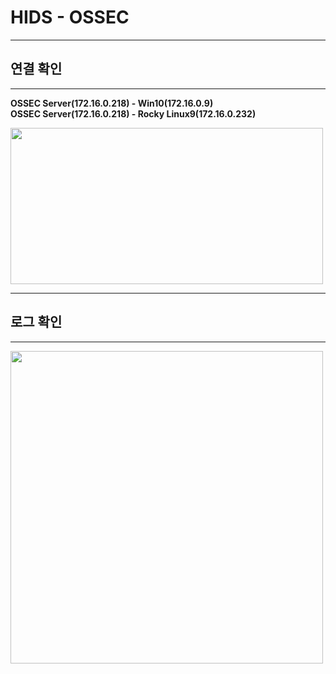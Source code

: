 
# HIDS - OSSEC

---
## 연결 확인
---

**OSSEC Server(172.16.0.218) - Win10(172.16.0.9)**  
**OSSEC Server(172.16.0.218) - Rocky Linux9(172.16.0.232)**  

<img src="https://github.com/user-attachments/assets/dcc28754-62d0-4b76-bdf2-c8eb58b17dc9" width=500 height=250>

---
## 로그 확인
---

<img src="https://github.com/user-attachments/assets/2e87dde9-4d51-400a-9bd7-463579a64e81" width=500 height=500>



